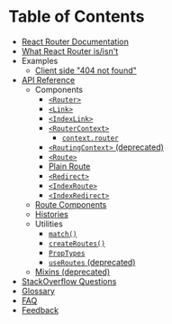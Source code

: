 # Table of Contents

* [React Router Documentation](README.md)
* [What React Router is/isn't](About.md)
* Examples
  * [Client side "404 not found"](/examples/NotFound.md)
* [API Reference](/api/README.md)
  * Components
    * [`<Router>`](/api/Router.md)
    * [`<Link>`](/api/Link.md)
    * [`<IndexLink>`](/api/IndexLink.md)
    * [`<RouterContext>`](/api/RouterContext.md)
      * [`context.router`](/api/RouterContext.md#contextrouter)
    * [`<RoutingContext>` (deprecated)](/api/RoutingContext.md)
    * [`<Route>`](/api/Route.md)
    * [Plain Route](/api/PlainRoute.md)
    * [`<Redirect>`](/api/Redirect.md)
    * [`<IndexRoute>`](/api/IndexRoute.md)
    * [`<IndexRedirect>`](/api/IndexRedirect.md)
  * [Route Components](/api/RouteComponents.md)
  * [Histories](/api/Histories.md)
  * Utilities
    * [`match()`](/api/match.md)
    * [`createRoutes()`](/api/createRoutes.md)
    * [`PropTypes`](/api/PropTypes.md)
    * [`useRoutes` (deprecated)](/api/useRoutes.md)
  * [Mixins (deprecated)](/api/Mixins.md)
* [StackOverflow Questions](StackOverflowQuestions.md)
* [Glossary](GLOSSARY.md)
* [FAQ](FAQ.md)
* [Feedback](Feedback.md)
